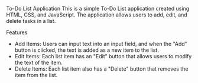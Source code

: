 To-Do List Application
This is a simple To-Do List application created using HTML, CSS, and JavaScript. 
The application allows users to add, edit, and delete tasks in a list.

Features
 - Add Items: Users can input text into an input field, and when the "Add" button is clicked, the text is added as a new item to the list.
 - Edit Items: Each list item has an "Edit" button that allows users to modify the text of the item.
 - Delete Items: Each list item also has a "Delete" button that removes the item from the list.
